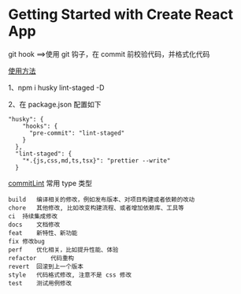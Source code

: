 # Getting Started with Create React App

git hook ==>使用 git 钩子，在 commit 前校验代码，并格式化代码

[使用方法](https://blog.csdn.net/qq_32090185/article/details/107911593)

1、npm i husky lint-staged -D

2、在 package.json 配置如下

```
"husky": {
    "hooks": {
      "pre-commit": "lint-staged"
    }
  },
  "lint-staged": {
    "*.{js,css,md,ts,tsx}": "prettier --write"
  }
```

[commitLint](https://github.com/conventional-changelog/commitlint) 常用 type 类型

```
build	编译相关的修改，例如发布版本、对项目构建或者依赖的改动
chore	其他修改, 比如改变构建流程、或者增加依赖库、工具等
ci	持续集成修改
docs	文档修改
feat	新特性、新功能
fix	修改bug
perf	优化相关，比如提升性能、体验
refactor	代码重构
revert	回滚到上一个版本
style	代码格式修改, 注意不是 css 修改
test	测试用例修改
```

